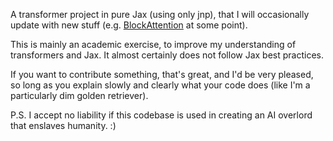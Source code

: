 A transformer project in pure Jax (using only jnp), that I will occasionally update with new stuff (e.g. [BlockAttention](https://arxiv.org/abs/2305.19370) at some point).

This is mainly an academic exercise, to improve my understanding of transformers and Jax. It almost certainly does not follow Jax best practices.

If you want to contribute something, that's great, and I'd be very pleased, so long as you explain slowly and clearly what your code does (like I'm a particularly dim golden retriever).

P.S. I accept no liability if this codebase is used in creating an AI overlord that enslaves humanity. :)
